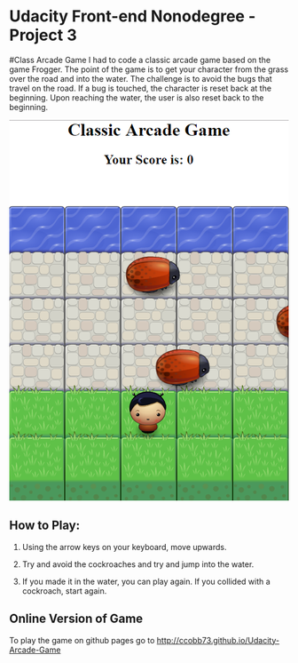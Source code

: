 # Udacity Front-end Nonodegree - Project 3

#Class Arcade Game
I had to code a classic arcade game based on the game Frogger. The point of the game is to get your character from the grass over the road and into the water. The challenge is to avoid the bugs that travel on the road. If a bug is touched, the character is reset back at the beginning. Upon reaching the water, the user is also reset back to the beginning.

![alt text](arcade-game.png "Arcade Game")

## How to Play:
1. Using the arrow keys on your keyboard, move upwards.

2. Try and avoid the cockroaches and try and jump into the water.

3. If you made it in the water, you can play again. If you collided with a cockroach, start again.

## Online Version of Game
To play the game on github pages go to http://ccobb73.github.io/Udacity-Arcade-Game

